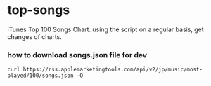 # top-songs

iTunes Top 100 Songs Chart. using the script on a regular basis, get changes of charts.

### how to download songs.json file for dev
```
curl https://rss.applemarketingtools.com/api/v2/jp/music/most-played/100/songs.json -O
```
